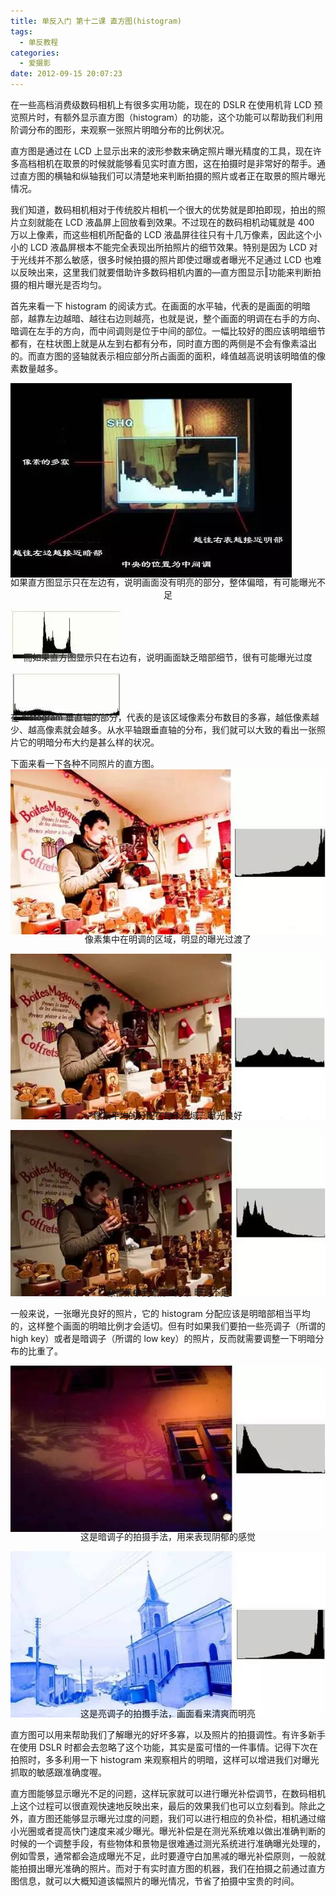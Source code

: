 ```yaml
---
title: 单反入门 第十二课 直方图(histogram)
tags:
  - 单反教程
categories:
  - 爱摄影
date: 2012-09-15 20:07:23
---
```


在一些高档消费级数码相机上有很多实用功能，现在的 DSLR 在使用机背 LCD 预览照片时，有额外显示直方图（histogram）的功能，这个功能可以帮助我们利用阶调分布的图形，来观察一张照片明暗分布的比例状况。

直方图是通过在 LCD 上显示出来的波形参数来确定照片曝光精度的工具，现在许多高档相机在取景的时候就能够看见实时直方图，这在拍摄时是非常好的帮手。通过直方图的横轴和纵轴我们可以清楚地来判断拍摄的照片或者正在取景的照片曝光情况。

我们知道，数码相机相对于传统胶片相机一个很大的优势就是即拍即现，拍出的照片立刻就能在 LCD 液晶屏上回放看到效果。不过现在的数码相机动辄就是 400 万以上像素，而这些相机所配备的 LCD 液晶屏往往只有十几万像素，因此这个小小的 LCD 液晶屏根本不能完全表现出所拍照片的细节效果。特别是因为 LCD 对于光线并不那么敏感，很多时候拍摄的照片即使过曝或者曝光不足通过 LCD 也难以反映出来，这里我们就要借助许多数码相机内置的―直方图显示‖功能来判断拍摄的相片曝光是否均匀。

首先来看一下 histogram 的阅读方式。在画面的水平轴，代表的是画面的明暗部，越靠左边越暗、越往右边则越亮，也就是说，整个画面的明调在右手的方向、暗调在左手的方向，而中间调则是位于中间的部位。一幅比较好的图应该明暗细节都有，在柱状图上就是从左到右都有分布，同时直方图的两侧是不会有像素溢出的。而直方图的竖轴就表示相应部分所占画面的面积，峰值越高说明该明暗值的像素数量越多。

![](/images/SLR_twelfth1.jpeg)<p align="center" style="line-height: initial; margin-top: -20px;">如果直方图显示只在左边有，说明画面没有明亮的部分，整体偏暗，有可能曝光不足</p>
![](/images/SLR_twelfth2.jpeg)<p align="center" style="line-height: initial; margin-top: -20px;">而如果直方图显示只在右边有，说明画面缺乏暗部细节，很有可能曝光过度</p>
![](/images/SLR_twelfth3.jpeg)<p style="line-height: initial; margin-top: -20px;">在 histogram 垂直轴的部分，代表的是该区域像素分布数目的多寡，越低像素越少、越高像素就会越多。从水平轴跟垂直轴的分布，我们就可以大致的看出一张照片它的明暗分布大约是甚么样的状况。</p>

下面来看一下各种不同照片的直方图。
![](/images/SLR_twelfth4.jpeg)<p align="center" style="line-height: initial; margin-top: -20px;">像素集中在明调的区域，明显的曝光过渡了</p>
![](/images/SLR_twelfth5.jpeg)<p align="center" style="line-height: initial; margin-top: -20px;">像素平均的分配在每个区域，曝光良好</p>
![](/images/SLR_twelfth6.jpeg)<p align="center" style="line-height: initial; margin-top: -20px;">像都集中到暗部去了，曝光不足</p>

一般来说，一张曝光良好的照片，它的 histogram 分配应该是明暗部相当平均的，这样整个画面的明暗比例才会适切。但有时如果我们要拍一些亮调子（所谓的 high key）或者是暗调子（所谓的 low key）的照片，反而就需要调整一下明暗分布的比重了。

![](/images/SLR_twelfth7.jpeg)<p align="center" style="line-height: initial; margin-top: -20px;">这是暗调子的拍摄手法，用来表现阴郁的感觉</p>
![](/images/SLR_twelfth8.jpeg)<p align="center" style="line-height: initial; margin-top: -20px;">这是亮调子的拍摄手法，画面看来清爽而明亮</p>

直方图可以用来帮助我们了解曝光的好坏多寡，以及照片的拍摄调性。有许多新手在使用 DSLR 时都会去忽略了这个功能，其实是蛮可惜的一件事情。记得下次在拍照时，多多利用一下 histogram 来观察相片的明暗，这样可以增进我们对曝光抓取的敏感跟准确度喔。

直方图能够显示曝光不足的问题，这样玩家就可以进行曝光补偿调节，在数码相机上这个过程可以很直观快速地反映出来，最后的效果我们也可以立刻看到。除此之外，直方图还能够显示曝光过度的问题，我们可以进行相应的负补偿，相机通过缩小光圈或者提高快门速度来减少曝光。曝光补偿是在测光系统难以做出准确判断的时候的一个调整手段，有些物体和景物是很难通过测光系统进行准确曝光处理的，例如雪景，通常都会造成曝光不足，此时要遵守白加黑减的曝光补偿原则，一般就能拍摄出曝光准确的照片。而对于有实时直方图的机器，我们在拍摄之前通过直方图信息，就可以大概知道该幅照片的曝光情况，节省了拍摄中宝贵的时间。
<br/>
